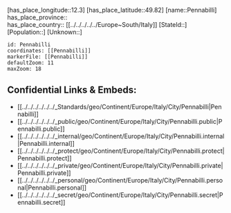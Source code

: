 ﻿---
location: [49.82,12.3] 
mapzoom: [7,12] 
mapmarker: city 
type: City
tags:
- geo/City


SpocWebEntityId: 33294
isDeleted: false
confidential: public

---
[has_place_longitude::12.3] 
[has_place_latitude::49.82] 
[name::Pennabilli] 
has_place_province::  
has_place_country:: [[../../../../../Europe~South/Italy]] 
[StateId::] 
[Population::] 
[Unknown::] 


```leaflet
id: Pennabilli
coordinates: [[Pennabilli]] 
markerFile: [[Pennabilli]] 
defaultZoom: 11 
maxZoom: 18
```


## Confidential Links & Embeds: 
- [[../../../../../../_Standards/geo/Continent/Europe/Italy/City/Pennabilli|Pennabilli]] 
- [[../../../../../../_public/geo/Continent/Europe/Italy/City/Pennabilli.public|Pennabilli.public]] 
- [[../../../../../../_internal/geo/Continent/Europe/Italy/City/Pennabilli.internal|Pennabilli.internal]] 
- [[../../../../../../_protect/geo/Continent/Europe/Italy/City/Pennabilli.protect|Pennabilli.protect]] 
- [[../../../../../../_private/geo/Continent/Europe/Italy/City/Pennabilli.private|Pennabilli.private]] 
- [[../../../../../../_personal/geo/Continent/Europe/Italy/City/Pennabilli.personal|Pennabilli.personal]] 
- [[../../../../../../_secret/geo/Continent/Europe/Italy/City/Pennabilli.secret|Pennabilli.secret]] 
